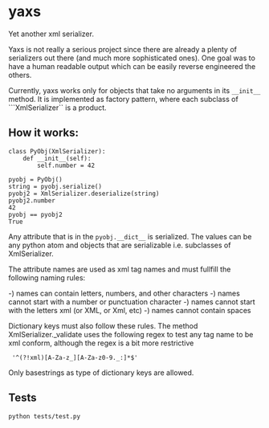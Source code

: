 yaxs
====

Yet another xml serializer. 

Yaxs is not really a serious project since there are already a plenty of serializers 
out there (and much more sophisticated ones). 
One goal was to have a human readable output which can be easily reverse engineered the others.

Currently, yaxs works only for objects that take no arguments in its ```__init__``` method. 
It is implemented as factory pattern, where each subclass of ```XmlSerializer`` is a product. 

How it works:
-------------

```
class PyObj(XmlSerializer):
    def __init__(self):
        self.number = 42

pyobj = PyObj()
string = pyobj.serialize()
pyobj2 = XmlSerializer.deserialize(string)
pyobj2.number
42
pyobj == pyobj2
True
```

Any attribute that is in the ```pyobj.__dict__``` is serialized. The values can be
any python atom and objects that are serializable i.e. subclasses of
XmlSerializer.

The attribute names are used as xml tag names and must fullfill the
following naming rules:

-) names can contain letters, numbers, and other characters
-) names cannot start with a number or punctuation character
-) names cannot start with the letters xml (or XML, or Xml, etc)
-) names cannot contain spaces

Dictionary keys must also follow these rules.
The method XmlSerializer._validate uses the following regex to test any
tag name to be xml conform, although the regex is a bit more restrictive
```
 '^(?!xml)[A-Za-z_][A-Za-z0-9._:]*$'
```
Only basestrings as type of dictionary keys are allowed.

Tests
-----
```python tests/test.py```

